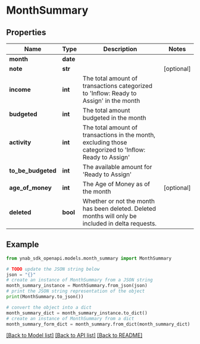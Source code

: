 # MonthSummary


## Properties

Name | Type | Description | Notes
------------ | ------------- | ------------- | -------------
**month** | **date** |  | 
**note** | **str** |  | [optional] 
**income** | **int** | The total amount of transactions categorized to &#39;Inflow: Ready to Assign&#39; in the month | 
**budgeted** | **int** | The total amount budgeted in the month | 
**activity** | **int** | The total amount of transactions in the month, excluding those categorized to &#39;Inflow: Ready to Assign&#39; | 
**to_be_budgeted** | **int** | The available amount for &#39;Ready to Assign&#39; | 
**age_of_money** | **int** | The Age of Money as of the month | [optional] 
**deleted** | **bool** | Whether or not the month has been deleted.  Deleted months will only be included in delta requests. | 

## Example

```python
from ynab_sdk_openapi.models.month_summary import MonthSummary

# TODO update the JSON string below
json = "{}"
# create an instance of MonthSummary from a JSON string
month_summary_instance = MonthSummary.from_json(json)
# print the JSON string representation of the object
print(MonthSummary.to_json())

# convert the object into a dict
month_summary_dict = month_summary_instance.to_dict()
# create an instance of MonthSummary from a dict
month_summary_form_dict = month_summary.from_dict(month_summary_dict)
```
[[Back to Model list]](../README.md#documentation-for-models) [[Back to API list]](../README.md#documentation-for-api-endpoints) [[Back to README]](../README.md)



